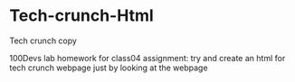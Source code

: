 # Tech-crunch-Html
Tech crunch copy

100Devs lab homework for class04
assignment: try and create an html for tech crunch webpage just by looking at the webpage
